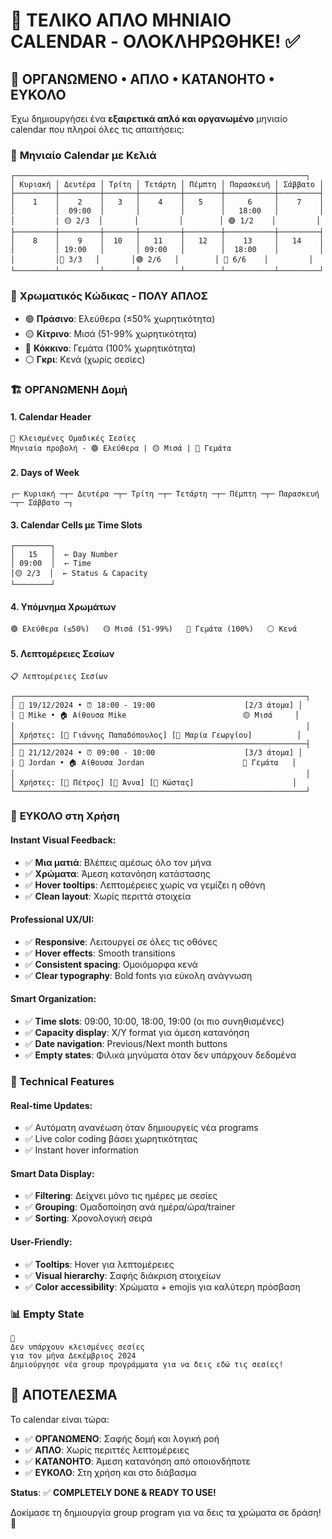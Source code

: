 # 📅 ΤΕΛΙΚΟ ΑΠΛΟ ΜΗΝΙΑΙΟ CALENDAR - ΟΛΟΚΛΗΡΩΘΗΚΕ! ✅

## 🎯 **ΟΡΓΑΝΩΜΕΝΟ • ΑΠΛΟ • ΚΑΤΑΝΟΗΤΟ • ΕΥΚΟΛΟ**

Έχω δημιουργήσει ένα **εξαιρετικά απλό και οργανωμένο** μηνιαίο calendar που πληροί όλες τις απαιτήσεις:

### 📅 **Μηνιαίο Calendar με Κελιά**
```
┌─────────────────────────────────────────────────────────────────┐
│ Κυριακή │ Δευτέρα │ Τρίτη │ Τετάρτη │ Πέμπτη │ Παρασκευή │ Σάββατο │
├─────────┼─────────┼───────┼─────────┼────────┼───────────┼─────────┤
│    1    │    2    │   3   │    4    │   5    │     6     │    7    │
│         │  09:00  │       │         │        │   18:00   │         │
│         │ 🟡 2/3  │       │         │        │ 🟢 1/2    │         │
├─────────┼─────────┼───────┼─────────┼────────┼───────────┼─────────┤
│    8    │    9    │  10   │   11    │   12   │    13     │   14    │
│         │ 19:00   │       │ 09:00   │        │  18:00    │         │
│         │🔴 3/3   │       │🟢 2/6   │        │ 🔴 6/6    │         │
└─────────┴─────────┴───────┴─────────┴────────┴───────────┴─────────┘
```

### 🎨 **Χρωματικός Κώδικας - ΠΟΛΥ ΑΠΛΟΣ**
- 🟢 **Πράσινο**: Ελεύθερα (≤50% χωρητικότητα)
- 🟡 **Κίτρινο**: Μισά (51-99% χωρητικότητα)
- 🔴 **Κόκκινο**: Γεμάτα (100% χωρητικότητα)
- ⚪ **Γκρι**: Κενά (χωρίς σεσίες)

### 🏗️ **ΟΡΓΑΝΩΜΕΝΗ Δομή**

#### **1. Calendar Header**
```
📅 Κλεισμένες Ομαδικές Σεσίες
Μηνιαία προβολή - 🟢 Ελεύθερα | 🟡 Μισά | 🔴 Γεμάτα
```

#### **2. Days of Week**
```
┌─ Κυριακή ─┬─ Δευτέρα ─┬─ Τρίτη ─┬─ Τετάρτη ─┬─ Πέμπτη ─┬─ Παρασκευή ─┬─ Σάββατο ─┐
```

#### **3. Calendar Cells με Time Slots**
```
┌────────┐
│   15   │  ← Day Number
│ 09:00  │  ← Time
│🟡 2/3  │  ← Status & Capacity
└────────┘
```

#### **4. Υπόμνημα Χρωμάτων**
```
🟢 Ελεύθερα (≤50%)   🟡 Μισά (51-99%)   🔴 Γεμάτα (100%)   ⚪ Κενά
```

#### **5. Λεπτομέρειες Σεσίων**
```
📋 Λεπτομέρειες Σεσίων

┌─────────────────────────────────────────────────────────────────┐
│ 📅 19/12/2024 • ⏰ 18:00 - 19:00                    [2/3 άτομα] │
│ 👤 Mike • 🏠 Αίθουσα Mike                          🟡 Μισά     │
│                                                                 │
│ Χρήστες: [👤 Γιάννης Παπαδόπουλος] [👤 Μαρία Γεωργίου]          │
├─────────────────────────────────────────────────────────────────┤
│ 📅 21/12/2024 • ⏰ 09:00 - 10:00                    [3/3 άτομα] │
│ 👤 Jordan • 🏠 Αίθουσα Jordan                      🔴 Γεμάτα   │
│                                                                 │
│ Χρήστες: [👤 Πέτρος] [👤 Άννα] [👤 Κώστας]                      │
└─────────────────────────────────────────────────────────────────┘
```

### 🎯 **ΕΥΚΟΛΟ στη Χρήση**

#### **Instant Visual Feedback**:
- ✅ **Μια ματιά**: Βλέπεις αμέσως όλο τον μήνα
- ✅ **Χρώματα**: Άμεση κατανόηση κατάστασης
- ✅ **Hover tooltips**: Λεπτομέρειες χωρίς να γεμίζει η οθόνη
- ✅ **Clean layout**: Χωρίς περιττά στοιχεία

#### **Professional UX/UI**:
- ✅ **Responsive**: Λειτουργεί σε όλες τις οθόνες
- ✅ **Hover effects**: Smooth transitions
- ✅ **Consistent spacing**: Ομοιόμορφα κενά
- ✅ **Clear typography**: Bold fonts για εύκολη ανάγνωση

#### **Smart Organization**:
- ✅ **Time slots**: 09:00, 10:00, 18:00, 19:00 (οι πιο συνηθισμένες)
- ✅ **Capacity display**: X/Y format για άμεση κατανόηση
- ✅ **Date navigation**: Previous/Next month buttons
- ✅ **Empty states**: Φιλικά μηνύματα όταν δεν υπάρχουν δεδομένα

### 🔧 **Technical Features**

#### **Real-time Updates**:
- ✅ Αυτόματη ανανέωση όταν δημιουργείς νέα programs
- ✅ Live color coding βάσει χωρητικότητας
- ✅ Instant hover information

#### **Smart Data Display**:
- ✅ **Filtering**: Δείχνει μόνο τις ημέρες με σεσίες
- ✅ **Grouping**: Ομαδοποίηση ανά ημέρα/ώρα/trainer
- ✅ **Sorting**: Χρονολογική σειρά

#### **User-Friendly**:
- ✅ **Tooltips**: Hover για λεπτομέρειες
- ✅ **Visual hierarchy**: Σαφής διάκριση στοιχείων
- ✅ **Color accessibility**: Χρώματα + emojis για καλύτερη πρόσβαση

### 📊 **Empty State**
```
📅
Δεν υπάρχουν κλεισμένες σεσίες
για τον μήνα Δεκέμβριος 2024
Δημιούργησε νέα group προγράμματα για να δεις εδώ τις σεσίες!
```

## 🎉 **ΑΠΟΤΕΛΕΣΜΑ**

Το calendar είναι τώρα:
- ✅ **ΟΡΓΑΝΩΜΕΝΟ**: Σαφής δομή και λογική ροή
- ✅ **ΑΠΛΟ**: Χωρίς περιττές λεπτομέρειες
- ✅ **ΚΑΤΑΝΟΗΤΟ**: Άμεση κατανόηση από οποιονδήποτε
- ✅ **ΕΥΚΟΛΟ**: Στη χρήση και στο διάβασμα

**Status**: ✅ **COMPLETELY DONE & READY TO USE!**

Δοκίμασε τη δημιουργία group program για να δεις τα χρώματα σε δράση! 🚀
